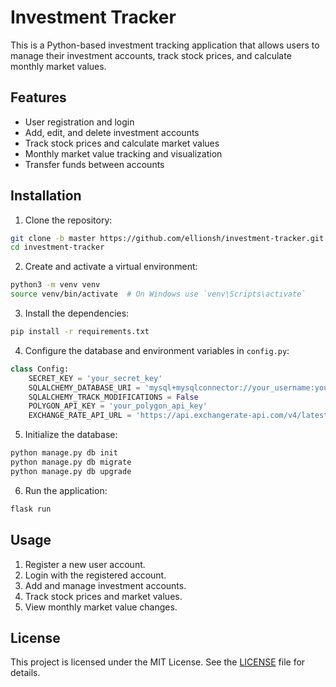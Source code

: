 # Investment Tracker

This is a Python-based investment tracking application that allows users to manage their investment accounts, track stock prices, and calculate monthly market values.

## Features

- User registration and login
- Add, edit, and delete investment accounts
- Track stock prices and calculate market values
- Monthly market value tracking and visualization
- Transfer funds between accounts

## Installation

1. Clone the repository:

```sh
git clone -b master https://github.com/ellionsh/investment-tracker.git
cd investment-tracker
```

2. Create and activate a virtual environment:

```sh
python3 -m venv venv
source venv/bin/activate  # On Windows use `venv\Scripts\activate`
```

3. Install the dependencies:

```sh
pip install -r requirements.txt
```

4. Configure the database and environment variables in `config.py`:

```python
class Config:
    SECRET_KEY = 'your_secret_key'
    SQLALCHEMY_DATABASE_URI = 'mysql+mysqlconnector://your_username:your_password@localhost/investment_tracker'
    SQLALCHEMY_TRACK_MODIFICATIONS = False
    POLYGON_API_KEY = 'your_polygon_api_key'
    EXCHANGE_RATE_API_URL = 'https://api.exchangerate-api.com/v4/latest/USD'
```

5. Initialize the database:

```sh
python manage.py db init
python manage.py db migrate
python manage.py db upgrade
```

6. Run the application:

```sh
flask run
```

## Usage

1. Register a new user account.
2. Login with the registered account.
3. Add and manage investment accounts.
4. Track stock prices and market values.
5. View monthly market value changes.

## License

This project is licensed under the MIT License. See the [LICENSE](LICENSE) file for details.

